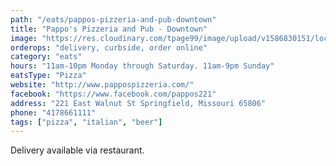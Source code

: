 ```yaml
---
path: "/eats/pappos-pizzeria-and-pub-downtown"
title: "Pappo's Pizzeria and Pub - Downtown"
image: "https://res.cloudinary.com/tpage99/image/upload/v1586830151/local417eats/local417eatslogo.png"
orderops: "delivery, curbside, order online"
category: "eats"
hours: "11am-10pm Monday through Saturday. 11am-9pm Sunday"
eatsType: "Pizza"
website: "http://www.pappospizzeria.com/"
facebook: "https://www.facebook.com/pappos221"
address: "221 East Walnut St Springfield, Missouri 65806"
phone: "4178661111"
tags: ["pizza", "italian", "beer"]
---
```


Delivery available via restaurant.